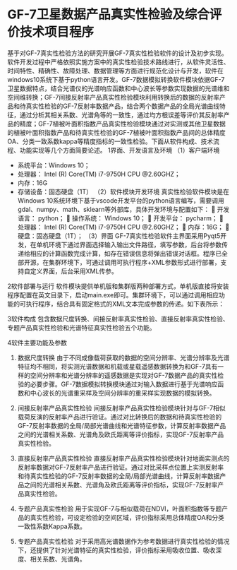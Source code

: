 # GF-7卫星数据产品真实性检验及综合评价技术项目程序
基于对GF-7真实性检验方法的研究开展GF-7真实性检验软件的设计及初步实现。软件开发过程中严格依照实施方案中的真实性检验技术路线进行，从软件灵活性、时间特性、精确性、故障处理、数据管理等方面进行规范化设计与开发，软件在windows10系统下基于python语言开发。GF-7数据模拟转换软件模块依据GF-7卫星数据特点，结合光谱仪的光谱响应函数和中心波长等参数实现数据的光谱维和空间维转换；GF-7间接反射率产品真实性检验模块利用转换后的数据的反射率产品和待真实性检验的GF-7反射率数据产品，结合两个数据产品的全局光谱曲线特征，通过分析其相关系数、光谱角等的一致性，通过均方根误差等评价其反射率产品的精度；GF-7植被叶面积指数产品真实性检验模块通过对实测或其他卫星数据的植被叶面积指数产品和待真实性检验的GF-7植被叶面积指数产品间的总体精度OA、分类一致系数kappa等精度指标的一致性检验。下面从软件构成、技术流程、功能实现等几个方面简要论述。
1界面、开发语言及环境
（1）客户端环境
-	系统平台：Windows 10；
-	处理器： Intel (R) Core(TM) i7-9750H CPU @2.60GHZ；
-	内存：16G
-	存储设备：固态硬盘（1T）
（2）软件模块开发环境
真实性检验软件模块是在Windows 10系统环境下基于vscode开发平台的python语言编写，需要调用gdal、numpy、math、sklearn等外部库，具体开发环境与配置如下：
	开发语言： python；
	操作系统： Windows 10；
	开发平台： pycharm；
	处理器： Intel (R) Core(TM) i7-9750H CPU @2.60GHZ；
	内存：16G；
	硬盘：固态硬盘（1T）；
（3）界面
GF-7真实性检验软件主界面采用Pyqt5开发，在单机环境下通过界面选择输入输出文件路径，填写参数，后台将参数传递给相应的计算函数完成计算，如存在错误信息将弹出错误对话框。程序已全部开源，在集群环境下，可通过调用可执行程序+XML参数形式进行部署，支持自定义界面，后台采用XML传参。

2软件部署与运行
软件模块提供单机版和集群版两种部署方式，单机版直接将安装程序配置在英文目录下，启动main.exe即可。集群环境下，可以通过调用相应功能的可执行程序，结合具有固定格式的XML文本完成参数的传递。如下表所示：
 
3软件构成
包含数据尺度转换、间接反射率真实性检验、直接反射率真实性检验、专题产品真实性检验和光谱特征真实性检验五个功能。
 
4软件主要功能及参数
 1)	数据尺度转换
由于不同成像载荷获取的数据的空间分辨率、光谱分辨率及光谱特征均不相同，将实测光谱数据和机载或星载遥感数据转换为和GF-7具有一样的空间分辨率和光谱分辨率的遥感数据是实现对GF-7数据产品的真实性检验的必要步骤。GF-7数据模拟转换模块通过对输入数据进行基于光谱响应函数和中心波长的光谱重采样及空间分辨率的重采样实现数据的模拟转换。

2)	  间接反射率产品真实性检验
间接反射率产品真实性检验模块针对与GF-7相似载荷反演的反射率产品进行验证。通过对比转换后的数据和待真实性检验的GF-7反射率数据的全局/局部光谱曲线和光谱特征参数，计算反射率数据产品之间的光谱相关系数、光谱角及欧氏距离等评价指标，实现GF-7反射率产品真实性检验。

3)	  直接反射率产品真实性检验
直接反射率产品真实性检验模块针对地面实测点的反射率数据对GF-7反射率产品进行验证。通过对比采样点位置上实测反射率和待真实性检验的GF-7反射率数据的全局/局部光谱曲线，计算反射率数据产品之间的光谱相关系数、光谱角及欧氏距离等评价指标，实现GF-7反射率产品真实性检验。

4)	  专题产品真实性检验
用于实现GF-7与相似载荷在NDVI，叶面积指数等专题产品的真实性检验，可设定检验的空间区域，评价指标采用总体精度OA和分类一致性系数Kappa系数。

5)	  专题产品真实性检验
对于采用高光谱数据作为参考数据进行真实性检验的情况下，还提供了针对光谱特征的真实性检验，评价指标采用吸收位置、吸收深度、相关系数、光谱角。
